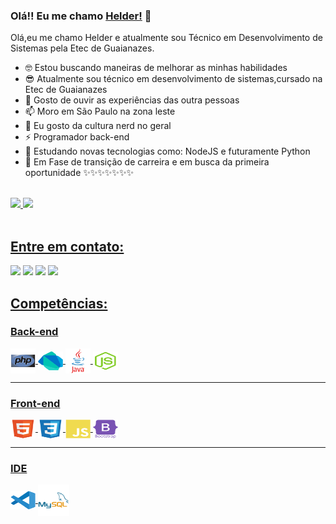 ### Olá!! Eu me chamo [Helder!](https://github.com/Uken49) 👋
<!--
**Uken49/Uken49** is a ✨ _special_ ✨ repository because its `README.md` (this file) appears on your GitHub profile.
-->
Olá,eu me chamo Helder e atualmente sou Técnico em Desenvolvimento de Sistemas pela Etec de Guaianazes.

<!-- Apresentação -->
- :nerd_face: Estou buscando maneiras de melhorar as minhas habilidades <br>
- :sunglasses: Atualmente sou técnico em desenvolvimento de sistemas,cursado na Etec de Guaianazes <br>
- :monocle_face: Gosto de ouvir as experiências das outra pessoas <br>
- 📫 Moro em São Paulo na zona leste <br>
- :slightly_smiling_face: Eu gosto da cultura nerd no geral <br>
- ⚡ Programador back-end <br>
- 🌱 Estudando novas tecnologias como: NodeJS e futuramente Python <br>
- 🤞 Em Fase de transição de carreira e em busca da primeira oportunidade ✨✨✨✨✨✨✨ <br><br>

<!-- Painel de Trabalhos -->

<div>
 <a href="https://github.com/Uken49">
 <img height="180em" src="https://github-readme-stats.vercel.app/api?username=Uken49&show_icons=true&theme=material-palenight&include_all_commits=true&count_private=true">
 <img height="180em" src="https://github-readme-stats.vercel.app/api/top-langs/?username=Uken49&layout=compact&langs_count=7&theme=material-palenight">
</div> <br>

<!-- Contatos --> 

<div>
 <h2> Entre em contato: </h2>
 <a href="https://www.facebook.com/OAnciao"><img src="https://img.shields.io/badge/Facebook-1877F2?style=for-the-badge&logo=facebook&logoColor=white"></a>
 <a href="mailto:heldergavioes@hotmail.com"><img src="https://img.shields.io/badge/Microsoft_Outlook-0078D4?style=for-the-badge&logo=microsoft-outlook&logoColor=white"" target="_blank"></a>
 <a href="https://www.linkedin.com/in/helder-alvarenga/" target="_blank"><img src="https://img.shields.io/badge/-LinkedIn-%230077B5?style=for-the-badge&logo=linkedin&logoColor=white" target="_blank"></a> 
 <a href="https://api.whatsapp.com/send?phone=5511969181772&text=T%C3%A9cnico%20em%20Desenvolvimento%20de%20Sistemas%20-%20Helder%20D.R.%20Alvarenga" target="_blank"><img src="https://img.shields.io/badge/WhatsApp-25D366?style=for-the-badge&logo=whatsapp&logoColor=white">

 <br>
  
<!-- Tecnologias -->  
<div style="display: inline_block">
 <h2> Competências: </h2>
 <h3> Back-end </h3>
  <img align="center" alt="PHP" height="40" width="40" src="https://raw.githubusercontent.com/devicons/devicon/master/icons/php/php-original.svg">
  <img align="center" alt="Dart" height="30" width="40" src="https://raw.githubusercontent.com/devicons/devicon/master/icons/dart/dart-original.svg">
  <img align="center" alt="Java" height="40" width="40" src="https://raw.githubusercontent.com/devicons/devicon/master/icons/java/java-original-wordmark.svg">
  <!--
  <img align="center" alt="Python" height="30" width="40" src="https://raw.githubusercontent.com/devicons/devicon/master/icons/python/python-original.svg">
  -->
  <img align="center" alt="NodeJS" height="30" width="40" src="https://raw.githubusercontent.com/devicons/devicon/master/icons/nodejs/nodejs-original.svg">
  
 <hr>

 <h3> Front-end </h3>

 <img align="center" alt="HTML" height="30" width="40" src="https://raw.githubusercontent.com/devicons/devicon/master/icons/html5/html5-original.svg">
 <img align="center" alt="CSS" height="30" width="40" src="https://raw.githubusercontent.com/devicons/devicon/master/icons/css3/css3-original.svg">  
 <img align="center" alt="JS" height="30" width="40" src="https://raw.githubusercontent.com/devicons/devicon/master/icons/javascript/javascript-plain.svg">  
 <img align="center" alt="Bootstrp" height="30" width="40" src="https://raw.githubusercontent.com/devicons/devicon/9f4f5cdb393299a81125eb5127929ea7bfe42889/icons/bootstrap/bootstrap-plain-wordmark.svg">

<hr>
  <h3> IDE </h3>  
  <img align="center" alt="VS Code" height="30" width="40" src="https://raw.githubusercontent.com/devicons/devicon/master/icons/vscode/vscode-original.svg">
  <img align="center" alt="MySQL" height="50" width="50" src="https://raw.githubusercontent.com/devicons/devicon/master/icons/mysql/mysql-original-wordmark.svg">
